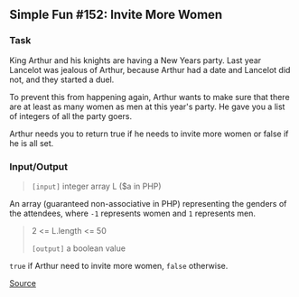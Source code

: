 ## Simple Fun #152: Invite More Women

### Task

King Arthur and his knights are having a New Years party. Last year Lancelot was jealous of Arthur, because Arthur had a date and Lancelot did not, and they started a duel.

To prevent this from happening again, Arthur wants to make sure that there are at least as many women as men at this year's party. He gave you a list of integers of all the party goers.

Arthur needs you to return true if he needs to invite more women or false if he is all set.

### Input/Output

> `[input]` integer array L ($a in PHP)

An array (guaranteed non-associative in PHP) representing the genders of the attendees, where `-1` represents women and `1` represents men.

> 2 <= L.length <= 50
>
> `[output]` a boolean value

`true` if Arthur need to invite more women, `false` otherwise.

[Source](https://www.codewars.com/kata/58acfe4ae0201e1708000075/train/python)